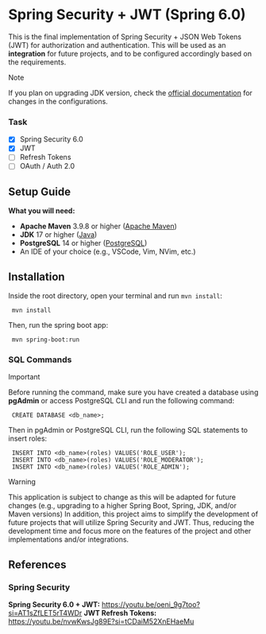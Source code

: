 # Spring Security + JWT (Spring 6.0)
This is the final implementation of Spring Security + JSON Web Tokens (JWT) for authorization and authentication. This will be used as an __integration__ for future projects, and to be configured accordingly based on the requirements.
> [!NOTE]
> If you plan on upgrading JDK version, check the [official documentation](https://spring.io/) for changes in the configurations.
### Task
- [x] Spring Security 6.0
- [x] JWT
- [ ] Refresh Tokens
- [ ] OAuth / Auth 2.0
## Setup Guide
__What you will need:__
+ __Apache Maven__ 3.9.8 or higher ([Apache Maven](https://maven.apache.org/))
+ __JDK__ 17 or higher ([Java](https://www.oracle.com/java/technologies/javase/jdk17-archive-downloads.html))
+ __PostgreSQL__ 14 or higher ([PostgreSQL](https://www.postgresql.org/download/))
+ An IDE of your choice (e.g., VSCode, Vim, NVim, etc.)
## Installation
Inside the root directory, open your terminal and run `mvn install`:
```
 mvn install
```
Then, run the spring boot app:
```
 mvn spring-boot:run
```
### SQL Commands
> [!IMPORTANT]
> Before running the command, make sure you have created a database using __pgAdmin__ or access PostgreSQL CLI and run the following command:
```
 CREATE DATABASE <db_name>;
```
Then in pgAdmin or PostgreSQL CLI, run the following SQL statements to insert roles:
```
 INSERT INTO <db_name>(roles) VALUES('ROLE_USER');
 INSERT INTO <db_name>(roles) VALUES('ROLE_MODERATOR');
 INSERT INTO <db_name>(roles) VALUES('ROLE_ADMIN');
```
> [!WARNING]
> This application is subject to change as this will be adapted for future changes (e.g., upgrading to a higher Spring Boot, Spring, JDK, and/or Maven versions)
In addition, this project aims to simplify the development of future projects that will utilize Spring Security and JWT. Thus, reducing the development time and focus more on the features of the project and other implementations and/or integrations.
## References
### Spring Security
__Spring Security 6.0 + JWT:__ https://youtu.be/oeni_9g7too?si=AT1sZfLET5rT4WDr
__JWT Refresh Tokens:__ https://youtu.be/nvwKwsJg89E?si=tCDaiM52XnEHaeMu
